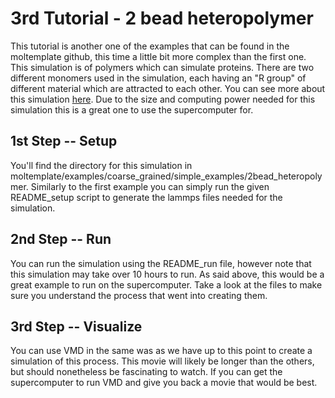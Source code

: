 # 3rd Tutorial - 2 bead heteropolymer

This tutorial is another one of the examples that can be found in the moltemplate github, this time a little bit more complex than the first one. This simulation is of polymers which can simulate proteins. There are two different monomers used in the simulation, each having an "R group" of different material which are attracted to each other. You can see more about this simulation [here](https://github.com/jewettaij/moltemplate/tree/master/examples/coarse_grained/simple_examples/2bead_heteropolymer). Due to the size and computing power needed for this simulation this is a great one to use the supercomputer for. 

## 1st Step -- Setup
You'll find the directory for this simulation in moltemplate/examples/coarse_grained/simple_examples/2bead_heteropolymer. Similarly to the first example you can simply run the given README_setup script to generate the lammps files needed for the simulation. 

## 2nd Step -- Run
You can run the simulation using the README_run file, however note that this simulation may take over 10 hours to run. As said above, this would be a great example to run on the supercomputer. Take a look at the files to make sure you understand the process that went into creating them. 

## 3rd Step -- Visualize
You can use VMD in the same was as we have up to this point to create a simulation of this process. This movie will likely be longer than the others, but should nonetheless be fascinating to watch. If you can get the supercomputer to run VMD and give you back a movie that would be best. 
